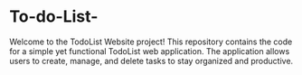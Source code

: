 # To-do-List-

Welcome to the TodoList Website project! This repository contains the code for a simple yet functional TodoList web application. The application allows users to create, manage, and delete tasks to stay organized and productive.
